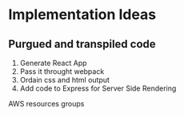 # Implementation Ideas

## Purgued and transpiled code

1) Generate React App
2) Pass it throught webpack
3) Ordain css and html output
4) Add code to Express for Server Side Rendering


AWS resources groups
